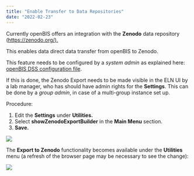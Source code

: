 ```yaml
---
title: "Enable Transfer to Data Repositories"
date: "2022-02-23"
---
```


  
Currently openBIS offers an integration with the **Zenodo** data repository ([https://zenodo.org/).](https://zenodo.org/) 

This enables data direct data transfer from openBIS to Zenodo.

This feature needs to be configured by a _system admin_ as explained here: [openBIS DSS configuration file](https://unlimited.ethz.ch/display/openBISDoc2010/Installation+and+Administrators+Guide+of+the+openBIS+Data+Store+Server#InstallationandAdministratorsGuideoftheopenBISDataStoreServer-Configurationfile). 

If this is done, the Zenodo Export needs to be made visible in the ELN UI by a lab manager, who has should have admin rights for the **Settings**. This can be done by a _group admin_, in case of a multi-group instance set up.

  
Procedure:  
  

1. Edit the **Settings** under **Utilities.**
2. Select **showZenodoExportBuilder** in the **Main Menu** section.
3. **Save.**

![](https://openbis.ch/wp-content/uploads/2020/02/Screenshot-2020-02-26-at-10.53.37-1024x679.png)

The **Export to Zenodo** functionality becomes available under the **Utilities** menu (a refresh of the browser page may be necessary to see the change):

![](https://openbis.ch/wp-content/uploads/2022/02/zenodo-export.png)
